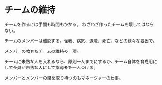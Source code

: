 # チームの維持

チームを作るには手間も時間もかかる。
わざわざ作ったチームを壊してはならない。

チームのメンバーは離脱する。怪我、病気、退職、死亡、などの様々な要因で。

メンバーの教育もチームの維持の一環。

チームに未熟な人を入れるなら、原則一人までにするか、チーム自体を育成用にして全員が未熟な人にして指導者を一人つける。

メンバーとメンバーの間を取り持つのもマネージャーの仕事。
